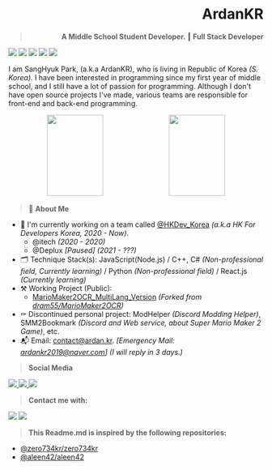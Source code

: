 <h1 align="right">ArdanKR</h1>
<blockquote align="right"><strong>A Middle School Student Developer. ┃ Full Stack Developer</strong></blockquote>
<p align="left">
  <img src="https://badges.aleen42.com/src/node.svg">
  <img src="https://badges.aleen42.com/src/visual_studio_code.svg">
  <img src="https://badges.aleen42.com/src/visual_studio.svg">
  <img src="https://badges.aleen42.com/src/react.svg">
  <img src="https://badges.aleen42.com/src/javascript.svg">
</p>

I am SangHyuk Park, (a.k.a ArdanKR), who is living in Republic of Korea *(S. Korea)*. I have been interested in programming since my first year of middle school, and I still have a lot of passion for programming. Although I don't have open source projects I've made, various teams are responsible for front-end and back-end programming.

<p align="center">
<img width="47%" src="https://github-readme-stats.vercel.app/api?username=ardankr&show_icons=true&hide_border=true&count_private=true&theme=dark" height="160px" />
<img width="47%" src="https://github-readme-stats.vercel.app/api/top-langs/?username=ardankr&layout=compact&theme=dark&hide_border=true" height="160px" />
</p>

> 📄 **About Me**
- 🔭 I'm currently working on a team called [@HKDev_Korea](https://github.com/hk4dev) *(a.k.a HK For Developers Korea, 2020 - Now)*.
  - @itech *(2020 - 2020)*
  - @Deplux *[Paused] (2021 - ???)*
- 🗂️ Technique Stack(s): JavaScript(Node.js) / C++, C# *(Non-professional field, Currently learning)* / Python *(Non-professional field)* / React.js *(Currently learning)*
- ⚒️ Working Project (Public): 
  - [MarioMaker2OCR_MultiLang_Version](https://github.com/ArdanKR/MarioMaker2OCR) *(Forked from [dram55/MarioMaker2OCR](https://github.com/dram55/MarioMaker2OCR))*
- ⚰️ Discontinued personal project: ModHelper *(Discord Modding Helper)*, SMM2Bookmark *(Discord and Web service, about Super Mario Maker 2 Game)*, etc. 
- 📬 Email: [contact@ardan.kr](mailto:contact@ardan.kr). *[Emergency Mail: [ardankr2019@naver.com](mailto:ardankr2019@naver.com)]* *(I will reply in 3 days.)*

> **Social Media**
<a href="https://twitch.tv/ardankr">
  <img src="https://img.shields.io/twitch/status/ardankr?label=ardankr&style=social" />
</a>
<a href="https://twitter.com/kr_ardan">
  <img src="https://img.shields.io/twitter/follow/kr_ardan?style=social">
</a>
<a href="https://github.com/ArdanKR">
  <img src="https://img.shields.io/github/followers/ardankr?label=ardankr&style=social">
</a>


> **Contact me with:**
<p>
<img src="https://img.shields.io/badge/-ArdanKR＃9999-5865f2?logo=Discord&logoColor=white&link=https://discord.com" />
  <a href="mailto:ardankr2019@naver.com">
    <img src="https://img.shields.io/badge/-ardankr2019@naver.com-444c56?logo=Mail.Ru&logoColor=white&link=mailto:ardankr2019@naver.com" />
  </a>

</p>

> **This Readme.md is inspired by the following repositories:**
- [@zero734kr/zero734kr](https://github.com/zero734kr/zero734kr)
- [@aleen42/aleen42](https://github.com/aleen42/aleen42)
